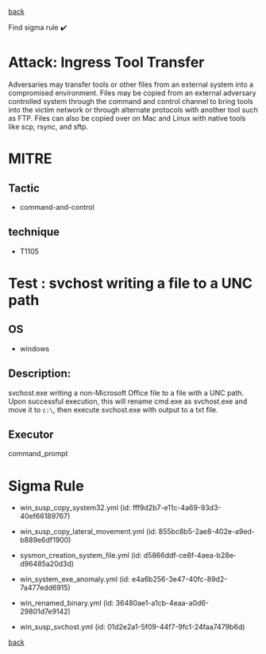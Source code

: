 
[back](../index.md)

Find sigma rule :heavy_check_mark: 

# Attack: Ingress Tool Transfer 

Adversaries may transfer tools or other files from an external system into a compromised environment. Files may be copied from an external adversary controlled system through the command and control channel to bring tools into the victim network or through alternate protocols with another tool such as FTP. Files can also be copied over on Mac and Linux with native tools like scp, rsync, and sftp.

# MITRE
## Tactic
  - command-and-control


## technique
  - T1105


# Test : svchost writing a file to a UNC path
## OS
  - windows


## Description:
svchost.exe writing a non-Microsoft Office file to a file with a UNC path.
Upon successful execution, this will rename cmd.exe as svchost.exe and move it to `c:\`, then execute svchost.exe with output to a txt file.


## Executor
command_prompt

# Sigma Rule
 - win_susp_copy_system32.yml (id: fff9d2b7-e11c-4a69-93d3-40ef66189767)

 - win_susp_copy_lateral_movement.yml (id: 855bc8b5-2ae8-402e-a9ed-b889e6df1900)

 - sysmon_creation_system_file.yml (id: d5866ddf-ce8f-4aea-b28e-d96485a20d3d)

 - win_system_exe_anomaly.yml (id: e4a6b256-3e47-40fc-89d2-7a477edd6915)

 - win_renamed_binary.yml (id: 36480ae1-a1cb-4eaa-a0d6-29801d7e9142)

 - win_susp_svchost.yml (id: 01d2e2a1-5f09-44f7-9fc1-24faa7479b6d)



[back](../index.md)

